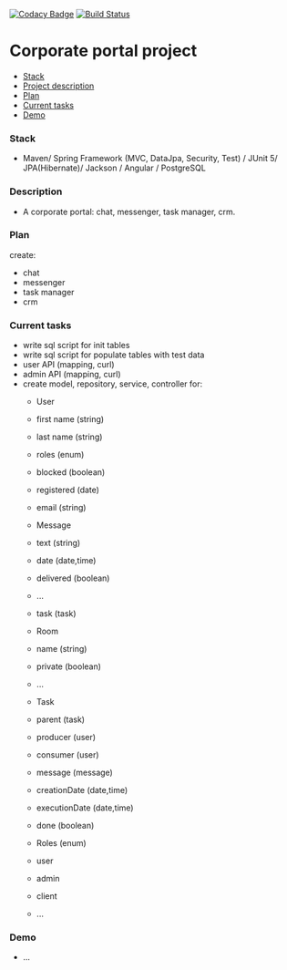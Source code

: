 [![Codacy Badge](https://app.codacy.com/project/badge/Grade/d1a6f6d0b4404f32bd59394074a3c1b6)](https://www.codacy.com/manual/javawebinar/topjava)
[![Build Status](https://travis-ci.org/JavaWebinar/topjava.svg?branch=master)](https://travis-ci.org/JavaWebinar/topjava)

Corporate portal project
===============================

- [Stack](#stack)
- [Project description](#description)
- [Plan](#plan)
- [Current tasks](#tasks)
- [Demo](#demo)

### Stack
- Maven/ Spring Framework (MVC, DataJpa, Security, Test) / JUnit 5/ JPA(Hibernate)/ Jackson / Angular / PostgreSQL

### Description
- A corporate portal: chat, messenger, task manager, crm.

### Plan
create:
- chat
- messenger
- task manager
- crm

### Current tasks 
* write sql script for init tables
* write sql script for populate tables with test data
* user API (mapping, curl)
* admin API  (mapping, curl)
* create model, repository, service, controller for:
   - User
    - first name (string)
    - last name (string)
    - roles (enum)
    - blocked (boolean)
    - registered (date)
    - email (string)
   - Message
    - text (string)
    - date (date,time)
    - delivered (boolean)
    - ...
    - task (task)
   - Room
    - name (string)
    - private (boolean)
    - ...
   - Task
    - parent (task)
    - producer (user)
    - consumer (user)
    - message (message)
    - creationDate (date,time)
    - executionDate (date,time)
    - done (boolean)
    
   - Roles (enum)
    - user
    - admin
    - client
    - ...
    
### Demo
- ...

